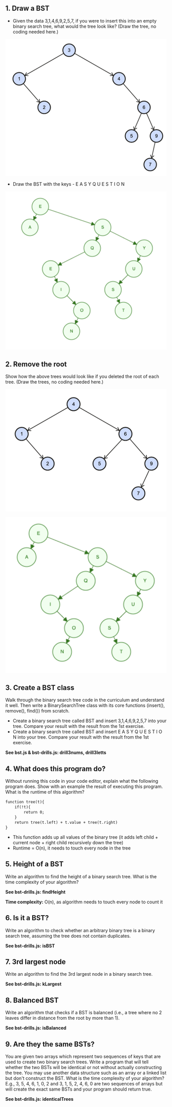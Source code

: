 ## 1. Draw a BST
* Given the data 3,1,4,6,9,2,5,7, if you were to insert this into an empty binary search tree, what would the tree look like? (Draw the tree, no coding needed here.)

![BST with numbers](drill1-numbers.png)

* Draw the BST with the keys - E A S Y Q U E S T I O N

![BST with letters](drill1-letters.png)

## 2. Remove the root
Show how the above trees would look like if you deleted the root of each tree. (Draw the trees, no coding needed here.)

![BST with numbers](drill2-numbers.png)

![BST with letters](drill2-letters.png)

## 3. Create a BST class
Walk through the binary search tree code in the curriculum and understand it well. Then write a BinarySearchTree class with its core functions (insert(), remove(), find()) from scratch.

* Create a binary search tree called BST and insert 3,1,4,6,9,2,5,7 into your tree. Compare your result with the result from the 1st exercise.
* Create a binary search tree called BST and insert E A S Y Q U E S T I O N into your tree. Compare your result with the result from the 1st exercise.

**See bst.js & bst-drills.js: drill3nums, drill3letts**

## 4. What does this program do?
Without running this code in your code editor, explain what the following program does. Show with an example the result of executing this program. What is the runtime of this algorithm?

```
function tree(t){
    if(!t){
        return 0;
    }
    return tree(t.left) + t.value + tree(t.right)
}
```

* This function adds up all values of the binary tree (it adds left child + current node + right child recursively down the tree)
* Runtime = O(n), it needs to touch every node in the tree

## 5. Height of a BST
Write an algorithm to find the height of a binary search tree. What is the time complexity of your algorithm?

**See bst-drills.js: findHeight**

**Time complexity:** O(n), as algorithm needs to touch every node to count it

## 6. Is it a BST?
Write an algorithm to check whether an arbitrary binary tree is a binary search tree, assuming the tree does not contain duplicates.

**See bst-drills.js: isBST**

## 7. 3rd largest node
Write an algorithm to find the 3rd largest node in a binary search tree.

**See bst-drills.js: kLargest**

## 8. Balanced BST
Write an algorithm that checks if a BST is balanced (i.e., a tree where no 2 leaves differ in distance from the root by more than 1).

**See bst-drills.js: isBalanced**

## 9. Are they the same BSTs?
You are given two arrays which represent two sequences of keys that are used to create two binary search trees. Write a program that will tell whether the two BSTs will be identical or not without actually constructing the tree. You may use another data structure such as an array or a linked list but don't construct the BST. What is the time complexity of your algorithm? E.g., 3, 5, 4, 6, 1, 0, 2 and 3, 1, 5, 2, 4, 6, 0 are two sequences of arrays but will create the exact same BSTs and your program should return true.

**See bst-drills.js: identicalTrees**